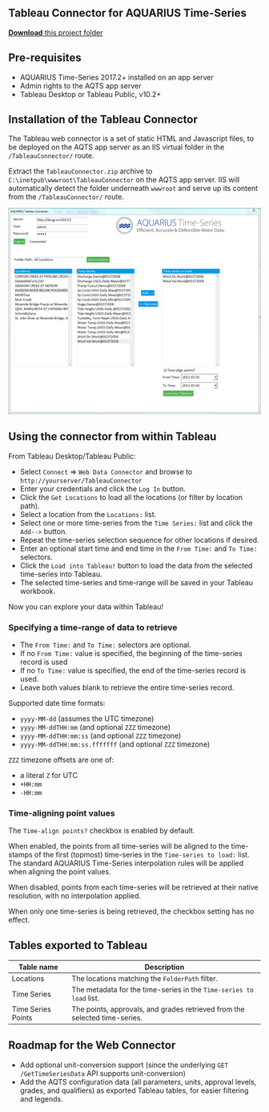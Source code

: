 ## Tableau Connector for AQUARIUS Time-Series

[**Download** this project folder](https://minhaskamal.github.io/DownGit/#/home?url=https:%2F%2Fgithub.com%2FAquaticInformatics%2FExamples%2Ftree%2Fmaster%2FTimeSeries%2FPublicApis%2FTableauConnector)

## Pre-requisites
- AQUARIUS Time-Series 2017.2+ installed on an app server
- Admin rights to the AQTS app server
- Tableau Desktop or Tableau Public, v10.2+

## Installation of the Tableau Connector

The Tableau web connector is a set of static HTML and Javascript files, to be deployed on the AQTS app server as an IIS virtual folder in the `/TableauConnector/` route.

Extract the `TableauConnector.zip` archive to  `C:\inetpub\wwwroot\TableauConnector` on the AQTS app server. IIS will automatically detect the folder underneath `wwwroot` and serve up its content from the `/TableauConnector/` route.

![Tableau Connector](../../../images/AQTSTableauConnector.png "Tableau Web Connector")

## Using the connector from within Tableau

From Tableau Desktop/Tableau Public:
- Select `Connect` => `Web Data Connector` and browse to `http://yourserver/TableauConnector`
- Enter your credentials and click the `Log In` button.
- Click the `Get Locations` to load all the locations (or filter by location path).
- Select a location from the `Locations:` list.
- Select one or more time-series from the `Time Series:` list and click the `Add-->` button.
- Repeat the time-series selection sequence for other locations if desired.
- Enter an optional start time and end time in the `From Time:` and `To Time:` selectors.
- Click the `Load into Tableau!` button to load the data from the selected time-series into Tableau.
- The selected time-series and time-range will be saved in your Tableau workbook.

Now you can explore your data within Tableau!

### Specifying a time-range of data to retrieve

- The `From Time:` and `To Time:` selectors are optional.
- If no `From Time:` value is specified, the beginning of the time-series record is used
- If no `To Time:` value is specified, the end of the time-series record is used.
- Leave both values blank to retrieve the entire time-series record.

Supported date time formats:
- `yyyy-MM-dd` (assumes the UTC timezone)
- `yyyy-MM-ddTHH:mm` (and optional `ZZZ` timezone)
- `yyyy-MM-ddTHH:mm:ss` (and optional `ZZZ` timezone)
- `yyyy-MM-ddTHH:mm:ss.fffffff` (and optional `ZZZ` timezone)

`ZZZ` timezone offsets are one of:
- a literal `Z` for UTC
- `+HH:mm`
- `-HH:mm`

### Time-aligning point values

The `Time-align points?` checkbox is enabled by default.

When enabled, the points from all time-series will be aligned to the time-stamps of the first (topmost) time-series in the `Time-series to load:` list.
The standard AQUARIUS Time-Series interpolation rules will be applied when aligning the point values.

When disabled, points from each time-series will be retrieved at their native resolution, with no interpolation applied.

When only one time-series is being retrieved, the checkbox setting has no effect.

## Tables exported to Tableau

| Table name| Description |
|---|---|
|Locations| The locations matching the `FolderPath` filter. |
|Time Series| The metadata for the time-series in the `Time-series to load` list. |
|Time Series Points| The points, approvals, and grades retrieved from the selected time-series. |


## Roadmap for the Web Connector
- Add optional unit-conversion support (since the underlying `GET /GetTimeSeriesData` API supports unit-conversion)
- Add the AQTS configuration data (all parameters, units, approval levels, grades, and qualifiers) as exported Tableau tables, for easier filtering and legends.